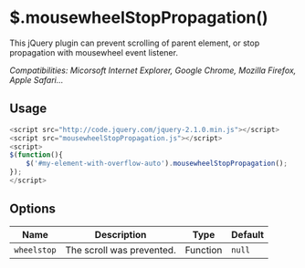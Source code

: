 $.mousewheelStopPropagation()
=============================

This jQuery plugin can prevent scrolling of parent element, or stop propagation with mousewheel event listener.

*Compatibilities: Micorsoft Internet Explorer, Google Chrome, Mozilla Firefox, Apple Safari...*

Usage
-----

```javascript
<script src="http://code.jquery.com/jquery-2.1.0.min.js"></script>
<script src="mousewheelStopPropagation.js"></script>
<script>
$(function(){
	$('#my-element-with-overflow-auto').mousewheelStopPropagation();
});
</script>

```

Options
-------

| Name | Description | Type | Default |
|------|-------------|------|---------|
| `wheelstop` | The scroll was prevented. | Function | `null` |

